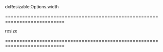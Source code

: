 <!--id-->dxResizable.Options.width<!--/id-->
===========================================================================
<!--firedEvents-->resize<!--/firedEvents-->
===========================================================================

